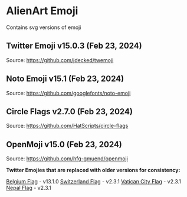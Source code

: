 # AlienArt Emoji

Contains svg versions of emoji

## Twitter Emoji v15.0.3 (Feb 23, 2024)

Source: https://github.com/jdecked/twemoji

## Noto Emoji v15.1 (Feb 23, 2024)

Source: https://github.com/googlefonts/noto-emoji

## Circle Flags v2.7.0 (Feb 23, 2024)

Source: https://github.com/HatScripts/circle-flags

## OpenMoji v15.0 (Feb 23, 2024)

Source: https://github.com/hfg-gmuend/openmoji

**Twitter Emojies that are replaced with older versions for consistency:**

[Belgium Flag](https://github.com/alienartio/alienart-emoji/blob/main/twitter/1f1e7-1f1ea.svg) - v13.1.0
[Switzerland Flag](https://github.com/alienartio/alienart-emoji/blob/main/twitter/1f1e8-1f1ed.svg) - v2.3.1
[Vatican City Flag](https://github.com/alienartio/alienart-emoji/blob/main/twitter/1f1fb-1f1e6.svg) - v2.3.1
[Nepal Flag](https://github.com/alienartio/alienart-emoji/blob/main/twitter/1f1f3-1f1f5.svg) - v2.3.1
